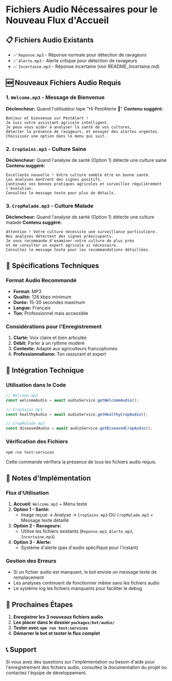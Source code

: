 # Fichiers Audio Nécessaires pour le Nouveau Flux d'Accueil

## 📋 Fichiers Audio Existants
- ✅ `Reponse.mp3` - Réponse normale pour détection de ravageurs
- ✅ `Alerte.mp3` - Alerte critique pour détection de ravageurs  
- ✅ `Incertaine.mp3` - Réponse incertaine (voir README_Incertaine.md)

## 🆕 Nouveaux Fichiers Audio Requis

### 1. `Welcome.mp3` - Message de Bienvenue
**Déclencheur:** Quand l'utilisateur tape "Hi PestAlerte 👋"
**Contenu suggéré:**
```
Bonjour et bienvenue sur PestAlert ! 
Je suis votre assistant agricole intelligent. 
Je peux vous aider à analyser la santé de vos cultures, 
détecter la présence de ravageurs, et envoyer des alertes urgentes. 
Choisissez une option dans le menu qui suit.
```

### 2. `CropSains.mp3` - Culture Saine
**Déclencheur:** Quand l'analyse de santé (Option 1) détecte une culture saine
**Contenu suggéré:**
```
Excellente nouvelle ! Votre culture semble être en bonne santé. 
Les analyses montrent des signes positifs. 
Continuez vos bonnes pratiques agricoles et surveillez régulièrement l'évolution. 
Consultez le message texte pour plus de détails.
```

### 3. `CropMalade.mp3` - Culture Malade
**Déclencheur:** Quand l'analyse de santé (Option 1) détecte une culture malade
**Contenu suggéré:**
```
Attention ! Votre culture nécessite une surveillance particulière. 
Nos analyses détectent des signes préoccupants. 
Je vous recommande d'examiner votre culture de plus près 
et de consulter un expert agricole si nécessaire. 
Consultez le message texte pour les recommandations détaillées.
```

## 🎯 Spécifications Techniques

### Format Audio Recommandé
- **Format:** MP3
- **Qualité:** 128 kbps minimum
- **Durée:** 15-30 secondes maximum
- **Langue:** Français
- **Ton:** Professionnel mais accessible

### Considérations pour l'Enregistrement
1. **Clarté:** Voix claire et bien articulée
2. **Débit:** Parler à un rythme modéré
3. **Contexte:** Adapté aux agriculteurs francophones
4. **Professionnalisme:** Ton rassurant et expert

## 🔧 Intégration Technique

### Utilisation dans le Code
```typescript
// Welcome.mp3
const welcomeAudio = await audioService.getWelcomeAudio();

// CropSains.mp3  
const healthyAudio = await audioService.getHealthyCropAudio();

// CropMalade.mp3
const diseasedAudio = await audioService.getDiseasedCropAudio();
```

### Vérification des Fichiers
```bash
npm run test:services
```
Cette commande vérifiera la présence de tous les fichiers audio requis.

## 📝 Notes d'Implémentation

### Flux d'Utilisation
1. **Accueil:** `Welcome.mp3` + Menu texte
2. **Option 1 - Santé:** 
   - Image reçue → Analyse → `CropSains.mp3` OU `CropMalade.mp3` + Message texte détaillé
3. **Option 2 - Ravageurs:** 
   - Utilise les fichiers existants (`Reponse.mp3`, `Alerte.mp3`, `Incertaine.mp3`)
4. **Option 3 - Alerte:** 
   - Système d'alerte (pas d'audio spécifique pour l'instant)

### Gestion des Erreurs
- Si un fichier audio est manquant, le bot envoie un message texte de remplacement
- Les analyses continuent de fonctionner même sans les fichiers audio
- Le système log les fichiers manquants pour faciliter le debug

## 🚀 Prochaines Étapes

1. **Enregistrer les 3 nouveaux fichiers audio**
2. **Les placer dans le dossier `packages/bot/audio/`**
3. **Tester avec `npm run test:services`**
4. **Démarrer le bot et tester le flux complet**

## 📞 Support

Si vous avez des questions sur l'implémentation ou besoin d'aide pour l'enregistrement des fichiers audio, consultez la documentation du projet ou contactez l'équipe de développement.
